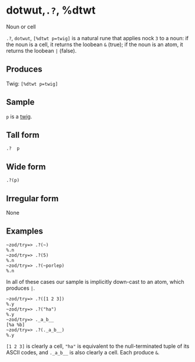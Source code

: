dotwut,`.?`, %dtwt
===========================

Noun or cell

`.?`, `dotwut`, `[%dtwt p=twig]` is a natural rune that applies nock `3`
to a noun: if the noun is a cell, it returns the loobean `&` (true); if
the noun is an atom, it returns the loobean `|` (false).

Produces
--------

Twig: `[%dtwt p=twig]`

Sample
------

`p` is a [twig]().

Tall form
---------

    .?  p

Wide form
---------

    .?(p)

Irregular form
--------------

None

Examples
--------

    ~zod/try=> .?(~)
    %.n
    ~zod/try=> .?(5)
    %.n
    ~zod/try=> .?(~porlep)
    %.n

In all of these cases our sample is implicitly down-cast to an atom,
which produces `|`.

    ~zod/try=> .?([1 2 3])
    %.y
    ~zod/try=> .?("ha")
    %.y
    ~zod/try=> ._a_b__
    [%a %b]
    ~zod/try=> .?(._a_b__)
    %.y

`[1 2 3]` is clearly a cell, `"ha"` is equivalent to the null-terminated
tuple of its ASCII codes, and `._a_b__` is also clearly a cell. Each
produce `&`.
